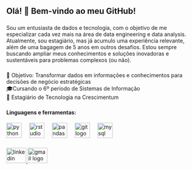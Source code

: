 <h2>Olá! 👋 Bem-vindo ao meu GitHub!</h2>

###

<p align="left">Sou um entusiasta de dados e tecnologia, com o objetivo de me especializar cada vez mais na área de data engineering e data analysis. Atualmente, sou estagiário, mas já acumulo uma experiência relevante, além de uma bagagem de 5 anos em outros desafios. Estou sempre buscando ampliar meus conhecimentos e soluções inovadoras e sustentáveis para problemas complexos (ou não).</p>

###

<p align="left">🎯 Objetivo: Transformar dados em informações e conhecimentos para decisões de negócio estratégicas<br>🎓Cursando o 6º período de Sistemas de Informação<br>💼 Estagiário de Tecnologia na Crescimentum</p>

###
<h4 align="left">Linguagens e ferramentas:</h4>
<div align="left">
  <img src="https://cdn.jsdelivr.net/gh/devicons/devicon/icons/python/python-original.svg" height="40" alt="python logo"  />
  <img width="12" />
  <img src="https://cdn.jsdelivr.net/gh/devicons/devicon/icons/rstudio/rstudio-original.svg" height="40" alt="rstudio logo"  />
  <img width="12" />
  <img src="https://cdn.jsdelivr.net/gh/devicons/devicon/icons/pandas/pandas-original.svg" height="40" alt="pandas logo"  />
  <img width="12" />
  <img src="https://cdn.jsdelivr.net/gh/devicons/devicon/icons/git/git-original.svg" height="40" alt="git logo"  />
  <img width="12" />
  <img src="https://skillicons.dev/icons?i=mysql" height="40" alt="mysql logo"  />
</div>

###

<div align="left">
  <a href="https://www.linkedin.com/in/matheus-damascen0/" target="_blank">
    <img src="https://raw.githubusercontent.com/maurodesouza/profile-readme-generator/master/src/assets/icons/social/linkedin/default.svg" width="52" height="40" alt="linkedin logo"  />
  </a>
  <a href="m.damasceno7200@gmail.com" target="_blank">
    <img src="https://raw.githubusercontent.com/maurodesouza/profile-readme-generator/master/src/assets/icons/social/gmail/default.svg" width="52" height="40" alt="gmail logo"  />
  </a>
</div>

###
